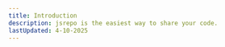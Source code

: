 ```yaml
---
title: Introduction
description: jsrepo is the easiest way to share your code.
lastUpdated: 4-10-2025
---
```

